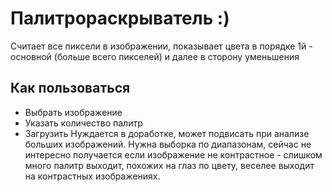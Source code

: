 # Палитрораскрыватель :)
Считает все пиксели в изображении, показывает цвета в порядке 1й - основной (больше всего пикселей) и далее в сторону уменьшения
## Как пользоваться
* Выбрать изображение
* Указать количество палитр
* Загрузить
Нуждается в доработке, может подвисать при анализе больших изображений. Нужна выборка по диапазонам, сейчас не интересно получается если изображение не контрастное - слишком много палитр выходит, похожих на глаз по цвету, веселее выходит на контрастных изображениях.
